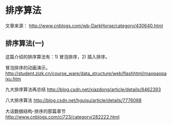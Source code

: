 # 排序算法

文章来源：
http://www.cnblogs.com/wb-DarkHorse/category/430640.html

## 排序算法(一)
这篇介绍的排序算法有：1) 冒泡排序，2) 插入排序。

冒泡排序的动画演示。
http://student.zjzk.cn/course_ware/data_structure/web/flashhtml/maopaopaixu.htm

九大排序算法再总结
http://blog.csdn.net/xiazdong/article/details/8462393

八大排序算法
http://blog.csdn.net/hguisu/article/details/7776068

大话数据结构-排序的那篇章节
http://www.cnblogs.com/cj723/category/282222.html